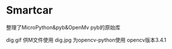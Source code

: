 # Smartcar
整理了MicroPython&amp;pyb&amp;OpenMv
pyb的原始库

dig.gif 供M文件使用
dig.jpg 为opencv-python使用
opencv版本3.4.1


